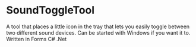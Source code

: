 # SoundToggleTool
A tool that places a little icon in the tray that lets you easily toggle between two different sound devices. Can be started with Windows if you want it to. Written in Forms C# .Net

